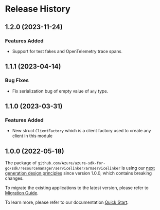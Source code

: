 # Release History

## 1.2.0 (2023-11-24)
### Features Added

- Support for test fakes and OpenTelemetry trace spans.


## 1.1.1 (2023-04-14)
### Bug Fixes

- Fix serialization bug of empty value of `any` type.


## 1.1.0 (2023-03-31)
### Features Added

- New struct `ClientFactory` which is a client factory used to create any client in this module


## 1.0.0 (2022-05-18)

The package of `github.com/Azure/azure-sdk-for-go/sdk/resourcemanager/servicelinker/armservicelinker` is using our [next generation design principles](https://azure.github.io/azure-sdk/general_introduction.html) since version 1.0.0, which contains breaking changes.

To migrate the existing applications to the latest version, please refer to [Migration Guide](https://aka.ms/azsdk/go/mgmt/migration).

To learn more, please refer to our documentation [Quick Start](https://aka.ms/azsdk/go/mgmt).